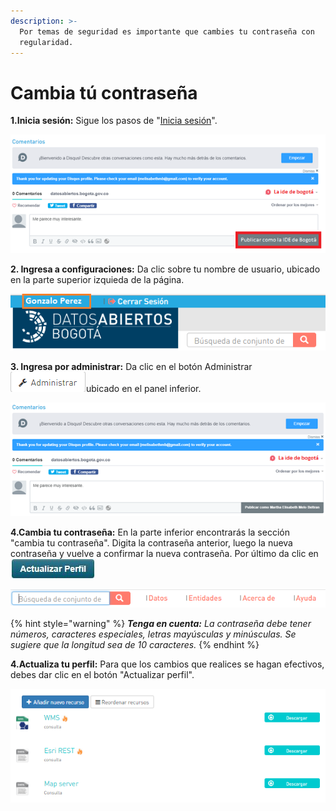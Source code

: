```yaml
---
description: >-
  Por temas de seguridad es importante que cambies tu contraseña con
  regularidad.
---
```


# Cambia tú contraseña

**1.Inicia sesión:** Sigue los pasos de "[Inicia sesión](https://datosbogota.gitbook.io/manual-usuario/inicia-sesion)".

![](../.gitbook/assets/image%20%2878%29.png)

**2. Ingresa a configuraciones:** Da clic sobre tu nombre de usuario, ubicado en la parte superior izquieda de la página.

![](../.gitbook/assets/image%20%289%29.png)

**3. Ingresa por administrar:** Da clic en el botón Administrar ![](../.gitbook/assets/admin_user.PNG)ubicado en el panel inferior.

![](../.gitbook/assets/image%20%28111%29.png)

**4.Cambia tu contraseña:** En la parte inferior encontrarás la sección "cambia tu contraseña". Digita la contraseña anterior, luego la nueva contraseña y vuelve a confirmar la nueva contraseña. Por último da clic en ![](../.gitbook/assets/actualizar-perfil.JPG) 

![](../.gitbook/assets/image%20%2861%29.png)

{% hint style="warning" %}
_**Tenga en cuenta:** La contraseña debe tener números, caracteres especiales, letras mayúsculas y minúsculas. Se sugiere que la longitud sea de 10 caracteres._
{% endhint %}

**4.Actualiza tu perfil:** Para que los cambios que realices se hagan efectivos, debes dar clic en el botón "Actualizar perfil".

![](../.gitbook/assets/image%20%28138%29.png)




